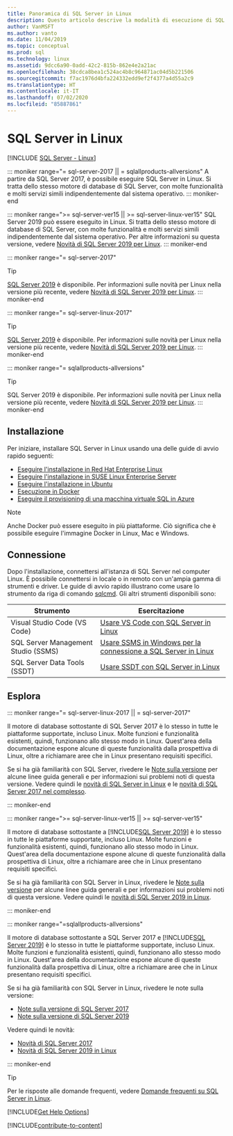 ```yaml
---
title: Panoramica di SQL Server in Linux
description: Questo articolo descrive la modalità di esecuzione di SQL Server in Linux e spiega come ottenere altre informazioni.
author: VanMSFT
ms.author: vanto
ms.date: 11/04/2019
ms.topic: conceptual
ms.prod: sql
ms.technology: linux
ms.assetid: 9dcc6a90-0add-42c2-815b-862e4e2a21ac
ms.openlocfilehash: 38cdca8bea1c524ac4b8c964871ac04d5b221506
ms.sourcegitcommit: f7ac1976d4bfa224332edd9ef2f4377a4d55a2c9
ms.translationtype: HT
ms.contentlocale: it-IT
ms.lasthandoff: 07/02/2020
ms.locfileid: "85887861"
---
```

# <a name="sql-server-on-linux"></a>SQL Server in Linux

[!INCLUDE [SQL Server - Linux](../includes/applies-to-version/sql-linux.md)]

::: moniker range="= sql-server-2017 || = sqlallproducts-allversions"
A partire da SQL Server 2017, è possibile eseguire SQL Server in Linux. Si tratta dello stesso motore di database di SQL Server, con molte funzionalità e molti servizi simili indipendentemente dal sistema operativo.
::: moniker-end

::: moniker range=">= sql-server-ver15 || >= sql-server-linux-ver15"
SQL Server 2019 può essere eseguito in Linux. Si tratta dello stesso motore di database di SQL Server, con molte funzionalità e molti servizi simili indipendentemente dal sistema operativo. Per altre informazioni su questa versione, vedere [Novità di SQL Server 2019 per Linux](sql-server-linux-whats-new-2019.md).
::: moniker-end

::: moniker range="= sql-server-2017"
> [!TIP]
> [SQL Server 2019](sql-server-linux-overview.md?view=sql-server-ver15) è disponibile. Per informazioni sulle novità per Linux nella versione più recente, vedere [Novità di SQL Server 2019 per Linux](sql-server-linux-whats-new-2019.md?view=sql-server-ver15).
::: moniker-end

::: moniker range="= sql-server-linux-2017"
> [!TIP]
> [SQL Server 2019](sql-server-linux-overview.md?view=sql-server-linux-ver15) è disponibile. Per informazioni sulle novità per Linux nella versione più recente, vedere [Novità di SQL Server 2019 per Linux](sql-server-linux-whats-new-2019.md?view=sql-server-linux-ver15).
::: moniker-end

::: moniker range="= sqlallproducts-allversions"
> [!TIP]
> SQL Server 2019 è disponibile. Per informazioni sulle novità per Linux nella versione più recente, vedere [Novità di SQL Server 2019 per Linux](sql-server-linux-whats-new-2019.md).
::: moniker-end

## <a name="install"></a>Installazione

Per iniziare, installare SQL Server in Linux usando una delle guide di avvio rapido seguenti:

- [Eseguire l'installazione in Red Hat Enterprise Linux](quickstart-install-connect-red-hat.md)
- [Eseguire l'installazione in SUSE Linux Enterprise Server](quickstart-install-connect-suse.md)
- [Eseguire l'installazione in Ubuntu](quickstart-install-connect-ubuntu.md)
- [Esecuzione in Docker](quickstart-install-connect-docker.md)
- [Eseguire il provisioning di una macchina virtuale SQL in Azure](/azure/virtual-machines/linux/sql/provision-sql-server-linux-virtual-machine?toc=/sql/toc/toc.json)

> [!NOTE]
> Anche Docker può essere eseguito in più piattaforme. Ciò significa che è possibile eseguire l'immagine Docker in Linux, Mac e Windows.

## <a name="connect"></a>Connessione

Dopo l'installazione, connettersi all'istanza di SQL Server nel computer Linux. È possibile connettersi in locale o in remoto con un'ampia gamma di strumenti e driver. Le guide di avvio rapido illustrano come usare lo strumento da riga di comando [sqlcmd](sql-server-linux-setup-tools.md). Gli altri strumenti disponibili sono:

| Strumento | Esercitazione |
|-----|-----|
| Visual Studio Code (VS Code) | [Usare VS Code con SQL Server in Linux](sql-server-linux-develop-use-vscode.md) |
| SQL Server Management Studio (SSMS) | [Usare SSMS in Windows per la connessione a SQL Server in Linux](sql-server-linux-manage-ssms.md) |
| SQL Server Data Tools (SSDT) | [Usare SSDT con SQL Server in Linux](sql-server-linux-develop-use-ssdt.md) |

## <a name="explore"></a>Esplora

<!--SQL Server 2017 on Linux-->
::: moniker range="= sql-server-linux-2017 || = sql-server-2017"

Il motore di database sottostante di SQL Server 2017 è lo stesso in tutte le piattaforme supportate, incluso Linux. Molte funzioni e funzionalità esistenti, quindi, funzionano allo stesso modo in Linux. Quest'area della documentazione espone alcune di queste funzionalità dalla prospettiva di Linux, oltre a richiamare aree che in Linux presentano requisiti specifici.

Se si ha già familiarità con SQL Server, rivedere le [Note sulla versione](sql-server-linux-release-notes.md) per alcune linee guida generali e per informazioni sui problemi noti di questa versione. Vedere quindi le [novità di SQL Server in Linux](sql-server-linux-whats-new.md) e le [novità di SQL Server 2017 nel complesso](../sql-server/what-s-new-in-sql-server-2017.md).

::: moniker-end
<!--SQL Server 2019 on Linux-->
::: moniker range=">= sql-server-linux-ver15 || >= sql-server-ver15"

Il motore di database sottostante a [!INCLUDE[SQL Server 2019](../includes/sssqlv15-md.md)] è lo stesso in tutte le piattaforme supportate, incluso Linux. Molte funzioni e funzionalità esistenti, quindi, funzionano allo stesso modo in Linux. Quest'area della documentazione espone alcune di queste funzionalità dalla prospettiva di Linux, oltre a richiamare aree che in Linux presentano requisiti specifici.

Se si ha già familiarità con SQL Server in Linux, rivedere le [Note sulla versione](sql-server-linux-release-notes-2019.md) per alcune linee guida generali e per informazioni sui problemi noti di questa versione. Vedere quindi le [novità di SQL Server 2019 in Linux](../sql-server/what-s-new-in-sql-server-ver15.md?view=sql-server-ver15).

::: moniker-end

<!--SQL Server All Versions-->
::: moniker range="=sqlallproducts-allversions"

Il motore di database sottostante a SQL Server 2017 e [!INCLUDE[SQL Server 2019](../includes/sssqlv15-md.md)] è lo stesso in tutte le piattaforme supportate, incluso Linux. Molte funzioni e funzionalità esistenti, quindi, funzionano allo stesso modo in Linux. Quest'area della documentazione espone alcune di queste funzionalità dalla prospettiva di Linux, oltre a richiamare aree che in Linux presentano requisiti specifici.

Se si ha già familiarità con SQL Server in Linux, rivedere le note sulla versione:

- [Note sulla versione di SQL Server 2017](sql-server-linux-release-notes.md)
- [Note sulla versione di SQL Server 2019](sql-server-linux-release-notes-2019.md)

Vedere quindi le novità:

- [Novità di SQL Server 2017](sql-server-linux-whats-new.md)
- [Novità di SQL Server 2019 in Linux](../sql-server/what-s-new-in-sql-server-ver15.md#sql-server-on-linux)

::: moniker-end

> [!TIP]
> Per le risposte alle domande frequenti, vedere [Domande frequenti su SQL Server in Linux](sql-server-linux-faq.md).

[!INCLUDE[Get Help Options](../includes/paragraph-content/get-help-options.md)]

[!INCLUDE[contribute-to-content](../includes/paragraph-content/contribute-to-content.md)]
